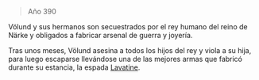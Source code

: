 > Año 390

Völund y sus hermanos son secuestrados por el rey humano del reino de Närke y obligados a fabricar arsenal de guerra y joyería.

Tras unos meses, Völund asesina a todos los hijos del rey y viola a su hija, para luego escaparse llevándose una de las mejores armas que fabricó durante su estancia, la espada [Lavatine]().